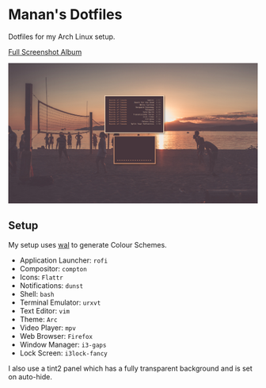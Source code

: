 # Manan's Dotfiles
Dotfiles for my Arch Linux setup.

[Full Screenshot Album](https://imgur.com/a/ZnjWW)

![Neofetch](main.png "Neofetch")

## Setup
My setup uses [wal](https://github.com/dylanaraps/wal) to generate Colour Schemes.

- Application Launcher: `rofi`
- Compositor: `compton`
- Icons: `Flattr`
- Notifications: `dunst`
- Shell: `bash`
- Terminal Emulator: `urxvt`
- Text Editor: `vim`
- Theme: `Arc`
- Video Player: `mpv`
- Web Browser: `Firefox`
- Window Manager: `i3-gaps`
- Lock Screen: `i3lock-fancy`

I also use a tint2 panel which has a fully transparent background and is set on auto-hide.
